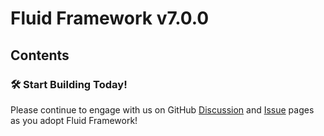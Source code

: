 <!-- THIS IS AN AUTOGENERATED FILE. DO NOT EDIT THIS FILE DIRECTLY. -->

# Fluid Framework v7.0.0

## Contents

### 🛠️ Start Building Today!

Please continue to engage with us on GitHub [Discussion](https://github.com/microsoft/FluidFramework/discussions) and [Issue](https://github.com/microsoft/FluidFramework/issues) pages as you adopt Fluid Framework!
